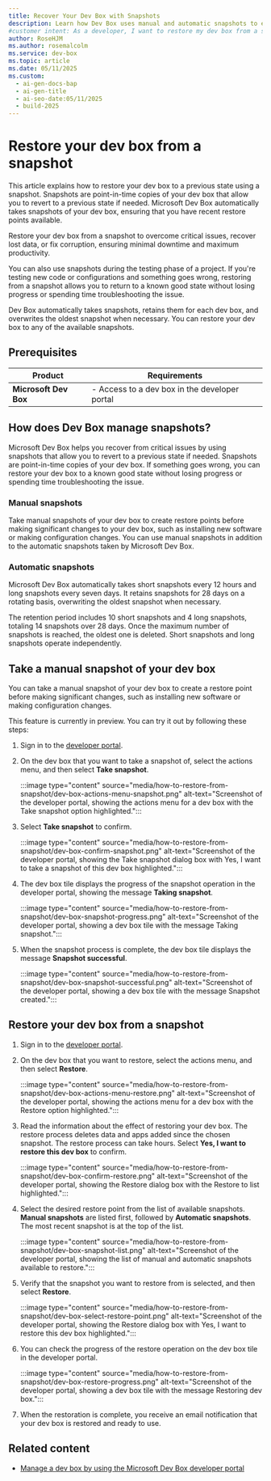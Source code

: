 ```yaml
---
title: Recover Your Dev Box with Snapshots
description: Learn how Dev Box uses manual and automatic snapshots to enable you to recover your dev box from critical issues. Restore your dev box quickly and efficiently.
#customer intent: As a developer, I want to restore my dev box from a snapshot so that I can perform testing, or quickly recover from critical issues.
author: RoseHJM
ms.author: rosemalcolm
ms.service: dev-box
ms.topic: article
ms.date: 05/11/2025
ms.custom:
  - ai-gen-docs-bap
  - ai-gen-title
  - ai-seo-date:05/11/2025
  - build-2025
---
```


# Restore your dev box from a snapshot

This article explains how to restore your dev box to a previous state using a snapshot. Snapshots are point-in-time copies of your dev box that allow you to revert to a previous state if needed. Microsoft Dev Box automatically takes snapshots of your dev box, ensuring that you have recent restore points available. 

Restore your dev box from a snapshot to overcome critical issues, recover lost data, or fix corruption, ensuring minimal downtime and maximum productivity.

You can also use snapshots during the testing phase of a project. If you're testing new code or configurations and something goes wrong, restoring from a snapshot allows you to return to a known good state without losing progress or spending time troubleshooting the issue.

Dev Box automatically takes snapshots, retains them for each dev box, and overwrites the oldest snapshot when necessary. You can restore your dev box to any of the available snapshots.

## Prerequisites

| **Product**       | **Requirements**  |
|-------------------|-------------------|
| **Microsoft Dev Box**   | - Access to a dev box in the developer portal |

## How does Dev Box manage snapshots?

Microsoft Dev Box helps you recover from critical issues by using snapshots that allow you to revert to a previous state if needed. Snapshots are point-in-time copies of your dev box. If something goes wrong, you can restore your dev box to a known good state without losing progress or spending time troubleshooting the issue.

### Manual snapshots

Take manual snapshots of your dev box to create restore points before making significant changes to your dev box, such as installing new software or making configuration changes. You can use manual snapshots in addition to the automatic snapshots taken by Microsoft Dev Box.

### Automatic snapshots

Microsoft Dev Box automatically takes short snapshots every 12 hours and long snapshots every seven days. It retains snapshots for 28 days on a rotating basis, overwriting the oldest snapshot when necessary. 

The retention period includes 10 short snapshots and 4 long snapshots, totaling 14 snapshots over 28 days. Once the maximum number of snapshots is reached, the oldest one is deleted. Short snapshots and long snapshots operate independently.

## Take a manual snapshot of your dev box

You can take a manual snapshot of your dev box to create a restore point before making significant changes, such as installing new software or making configuration changes.

This feature is currently in preview. You can try it out by following these steps:

1. Sign in to the [developer portal](https://aka.ms/TryManualSnapshot).

1. On the dev box that you want to take a snapshot of, select the actions menu, and then select **Take snapshot**.

   :::image type="content" source="media/how-to-restore-from-snapshot/dev-box-actions-menu-snapshot.png" alt-text="Screenshot of the developer portal, showing the actions menu for a dev box with the Take snapshot option highlighted.":::

1. Select **Take snapshot** to confirm.

   :::image type="content" source="media/how-to-restore-from-snapshot/dev-box-confirm-snapshot.png" alt-text="Screenshot of the developer portal, showing the Take snapshot dialog box with Yes, I want to take a snapshot of this dev box highlighted.":::

1. The dev box tile displays the progress of the snapshot operation in the developer portal, showing the message **Taking snapshot**.

   :::image type="content" source="media/how-to-restore-from-snapshot/dev-box-snapshot-progress.png" alt-text="Screenshot of the developer portal, showing a dev box tile with the message Taking snapshot.":::

1. When the snapshot process is complete, the dev box tile displays the message **Snapshot successful**.

   :::image type="content" source="media/how-to-restore-from-snapshot/dev-box-snapshot-successful.png" alt-text="Screenshot of the developer portal, showing a dev box tile with the message Snapshot created.":::

## Restore your dev box from a snapshot

1. Sign in to the [developer portal](https://aka.ms/devbox-portal).

1. On the dev box that you want to restore, select the actions menu, and then select **Restore**.

   :::image type="content" source="media/how-to-restore-from-snapshot/dev-box-actions-menu-restore.png" alt-text="Screenshot of the developer portal, showing the actions menu for a dev box with the Restore option highlighted.":::

1. Read the information about the effect of restoring your dev box. The restore process deletes data and apps added since the chosen snapshot. The restore process can take hours. Select **Yes, I want to restore this dev box** to confirm.

   :::image type="content" source="media/how-to-restore-from-snapshot/dev-box-confirm-restore.png" alt-text="Screenshot of the developer portal, showing the Restore dialog box with the Restore to list highlighted."::: 

1. Select the desired restore point from the list of available snapshots. **Manual snapshots** are listed first, followed by **Automatic snapshots**. The most recent snapshot is at the top of the list. 

   :::image type="content" source="media/how-to-restore-from-snapshot/dev-box-snapshot-list.png" alt-text="Screenshot of the developer portal, showing the list of manual and automatic snapshots available to restore.":::

1. Verify that the snapshot you want to restore from is selected, and then select **Restore**.

   :::image type="content" source="media/how-to-restore-from-snapshot/dev-box-select-restore-point.png" alt-text="Screenshot of the developer portal, showing the Restore dialog box with Yes, I want to restore this dev box highlighted.":::

1. You can check the progress of the restore operation on the dev box tile in the developer portal. 

   :::image type="content" source="media/how-to-restore-from-snapshot/dev-box-restore-progress.png" alt-text="Screenshot of the developer portal, showing a dev box tile with the message Restoring dev box.":::

1. When the restoration is complete, you receive an email notification that your dev box is restored and ready to use. 

## Related content

- [Manage a dev box by using the Microsoft Dev Box developer portal](how-to-create-dev-boxes-developer-portal.md)